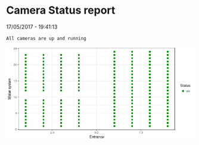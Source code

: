 Camera Status report
================
17/05/2017 - 19:41:13

    All cameras are up and running

![](camreport_files/figure-markdown_github/unnamed-chunk-2-1.png)
